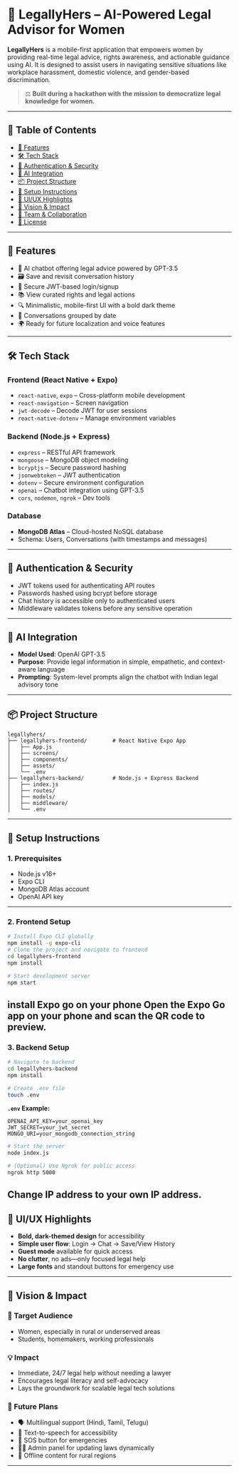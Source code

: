 
# 💼 LegallyHers – AI-Powered Legal Advisor for Women

**LegallyHers** is a mobile-first application that empowers women by providing real-time legal advice, rights awareness, and actionable guidance using AI. It is designed to assist users in navigating sensitive situations like workplace harassment, domestic violence, and gender-based discrimination.

> ⚖️ **Built during a hackathon with the mission to democratize legal knowledge for women.**

---

## 🔗 Table of Contents

- [🚀 Features](#-features)
- [🛠 Tech Stack](#-tech-stack)
- [🔐 Authentication & Security](#-authentication--security)
- [🧠 AI Integration](#-ai-integration)
- [📦 Project Structure](#-project-structure)
- [🔧 Setup Instructions](#-setup-instructions)
- [📱 UI/UX Highlights](#-uiux-highlights)
- [🎯 Vision & Impact](#-vision--impact)
- [🤝 Team & Collaboration](#-team--collaboration)
- [📝 License](#-license)

---

## 🚀 Features

- 🤖 AI chatbot offering legal advice powered by GPT-3.5
- 🗃 Save and revisit conversation history
- 🔐 Secure JWT-based login/signup
- 📚 View curated rights and legal actions
- 🔍 Minimalistic, mobile-first UI with a bold dark theme
- 📅 Conversations grouped by date
- 🌍 Ready for future localization and voice features

---

## 🛠 Tech Stack

### Frontend (React Native + Expo)

- `react-native`, `expo` – Cross-platform mobile development
- `react-navigation` – Screen navigation
- `jwt-decode` – Decode JWT for user sessions
- `react-native-dotenv` – Manage environment variables

### Backend (Node.js + Express)

- `express` – RESTful API framework
- `mongoose` – MongoDB object modeling
- `bcryptjs` – Secure password hashing
- `jsonwebtoken` – JWT authentication
- `dotenv` – Secure environment configuration
- `openai` – Chatbot integration using GPT-3.5
- `cors`, `nodemon`, `ngrok` – Dev tools

### Database

- **MongoDB Atlas** – Cloud-hosted NoSQL database
- Schema: Users, Conversations (with timestamps and messages)

---

## 🔐 Authentication & Security

- JWT tokens used for authenticating API routes
- Passwords hashed using bcrypt before storage
- Chat history is accessible only to authenticated users
- Middleware validates tokens before any sensitive operation

---

## 🧠 AI Integration

- **Model Used**: OpenAI GPT-3.5
- **Purpose**: Provide legal information in simple, empathetic, and context-aware language
- **Prompting**: System-level prompts align the chatbot with Indian legal advisory tone

---

## 📦 Project Structure

```
legallyhers/
├── legallyhers-frontend/        # React Native Expo App
│   ├── App.js
│   ├── screens/
│   ├── components/
│   ├── assets/
│   └── .env
├── legallyhers-backend/         # Node.js + Express Backend
│   ├── index.js
│   ├── routes/
│   ├── models/
│   ├── middleware/
│   └── .env
```

---

## 🔧 Setup Instructions

### 1. Prerequisites

- Node.js v16+
- Expo CLI
- MongoDB Atlas account
- OpenAI API key

---

### 2. Frontend Setup

```bash
# Install Expo CLI globally
npm install -g expo-cli
# Clone the project and navigate to frontend
cd legallyhers-frontend
npm install

# Start development server
npm start
```
install Expo go on your phone
Open the Expo Go app on your phone and scan the QR code to preview.
---

### 3. Backend Setup

```bash
# Navigate to backend
cd legallyhers-backend
npm install

# Create .env file
touch .env
```

**`.env` Example:**
```
OPENAI_API_KEY=your_openai_key
JWT_SECRET=your_jwt_secret
MONGO_URI=your_mongodb_connection_string
```

```bash
# Start the server
node index.js

# (Optional) Use Ngrok for public access
ngrok http 5000
```
Change IP address to your own IP address.
---

## 📱 UI/UX Highlights

- **Bold, dark-themed design** for accessibility
- **Simple user flow**: Login → Chat → Save/View History
- **Guest mode** available for quick access
- **No clutter**, no ads—only focused legal help
- **Large fonts** and standout buttons for emergency use

---

## 🎯 Vision & Impact

### 🎯 Target Audience
- Women, especially in rural or underserved areas
- Students, homemakers, working professionals

### 💡 Impact
- Immediate, 24/7 legal help without needing a lawyer
- Encourages legal literacy and self-advocacy
- Lays the groundwork for scalable legal tech solutions

### 🔮 Future Plans

- 🗣️ Multilingual support (Hindi, Tamil, Telugu)
- 🎤 Text-to-speech for accessibility
- 🚨 SOS button for emergencies
- 🧑‍💻 Admin panel for updating laws dynamically
- 📴 Offline content for rural regions

---
